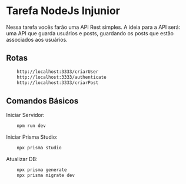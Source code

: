 # Tarefa NodeJs Injunior
Nessa tarefa vocês farão uma API Rest simples. A ideia para a API
será: uma API que guarda usuários e posts, guardando os posts
que estão associados aos usuários.

## Rotas

```bash
    http://localhost:3333/criarUser
    http://localhost:3333/authenticate
    http://localhost:3333/criarPost
```

## Comandos Básicos

Iniciar Servidor:
```bash
    npm run dev
```

Iniciar Prisma Studio:
```bash
    npx prisma studio
```

Atualizar DB:
```bash
    npx prisma generate
    npx prisma migrate dev
```